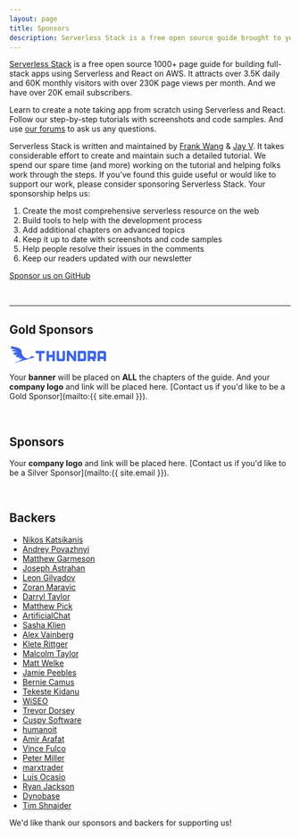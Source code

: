 ```yaml
---
layout: page
title: Sponsors
description: Serverless Stack is a free open source guide brought to you by Frank Wang (@fanjiewang) and Jay V (@jayair) from Anomaly Innovations. Show your support by sponsoring Serverless Stack.
---
```


[Serverless Stack](https://serverless-stack.com) is a free open source 1000+ page guide for building full-stack apps using Serverless and React on AWS. It attracts over 3.5K daily and 60K monthly visitors with over 230K page views per month. And we have over 20K email subscribers.

Learn to create a note taking app from scratch using Serverless and React. Follow our step-by-step tutorials with screenshots and code samples. And use [our forums](https://discourse.serverless-stack.com) to ask us any questions.

Serverless Stack is written and maintained by [Frank Wang](https://github.com/fwang) & [Jay V](https://github.com/jayair). It takes considerable effort to create and maintain such a detailed tutorial. We spend our spare time (and more) working on the tutorial and helping folks work through the steps. If you’ve found this guide useful or would like to support our work, please consider sponsoring Serverless Stack. Your sponsorship helps us:

1. Create the most comprehensive serverless resource on the web
2. Build tools to help with the development process
3. Add additional chapters on advanced topics
4. Keep it up to date with screenshots and code samples
5. Help people resolve their issues in the comments
6. Keep our readers updated with our newsletter

<a class="button support" target="_blank" href="{{ site.github_sponsor_url }}">Sponsor us on GitHub</a>

<br />

---

## Gold Sponsors

<a target="_blank" href="https://www.thundra.io">
  <img height="30" alt="Thundra" src="/assets/sponsors/thundra.png" />
</a>

Your **banner** will be placed on **ALL** the chapters of the guide. And your **company logo** and link will be placed here. [Contact us if you'd like to be a Gold Sponsor](mailto:{{ site.email }}).

<br />

## Sponsors

Your **company logo** and link will be placed here. [Contact us if you'd like to be a Silver Sponsor](mailto:{{ site.email }}).

<br />

## Backers

- [Nikos Katsikanis](http://quantumjs.com/)
- [Andrey Povazhnyi](https://www.tradingview.com)
- [Matthew Garmeson](https://www.patreon.com/user/creators?u=8250522)
- [Joseph Astrahan](https://poolservice123.com)
- [Leon Gilyadov](https://www.linkedin.com/in/leongilyadov/)
- [Zoran Maravic](https://www.patreon.com/user/creators?u=10942419)
- [Darryl Taylor](http://www.reversetelephonedirectoryinfo.com/)
- [Matthew Pick](https://www.patreon.com/user?u=12157649)
- [ArtificialChat](https://twitter.com/artificialchat)
- [Sasha Klien](https://sashafklein.com)
- [Alex Vainberg](https://www.youtube.com/arooly)
- [Klete Rittger](https://www.patreon.com/user/creators?u=14067972)
- [Malcolm Taylor](https://www.patreon.com/user/creators?u=17550173)
- [Matt Welke](https://mattwelke.com)
- [Jamie Peebles](https://www.patreon.com/user/creators?u=19140426)
- [Bernie Camus](https://www.lernard.com)
- [Tekeste Kidanu](https://cleanmock.com)
- [WiSEO](https://www.whatisseo.com)
- [Trevor Dorsey](https://www.foyyay.com/)
- [Cuspy Software](https://cuspy.io)
- [humanoit](https://github.com/humanoit)
- [Amir Arafat](https://github.com/amir5000)
- [Vince Fulco](https://github.com/weisisheng)
- [Peter Miller](https://github.com/phm200)
- [marxtrader](https://www.chrisranni.com)
- [Luis Ocasio](https://github.com/LuisOcasio)
- [Ryan Jackson](https://github.com/ryanauj)
- [Dynobase](https://dynobase.dev/)
- [Tim Shnaider](https://twitter.com/TimShnaider)


We'd like thank our sponsors and backers for supporting us!

